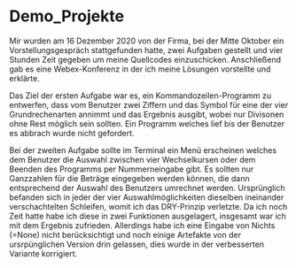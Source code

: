 # Demo_Projekte
Mir wurden am 16 Dezember 2020 von der Firma, bei der Mitte Oktober ein Vorstellungsgespräch stattgefunden hatte, 
zwei Aufgaben gestellt und vier Stunden Zeit gegeben um meine Quellcodes einzuschicken. Anschließend gab es eine 
Webex-Konferenz in der ich meine Lösungen vorstellte und erklärte. 

Das Ziel der ersten Aufgabe war es, ein Kommandozeilen-Programm zu entwerfen, dass vom Benutzer zwei Ziffern und 
das Symbol für eine der vier Grundrechenarten annimmt und das Ergebnis ausgibt, wobei nur Divisonen ohne Rest 
möglich sein sollten. Ein Programm welches lief bis der Benutzer es abbrach wurde nicht gefordert.

Bei der zweiten Aufgabe sollte im Terminal ein Menü erscheinen welches dem Benutzer die Auswahl zwischen vier
Wechselkursen oder dem Beenden des Programms per Nummerneingabe gibt. Es sollten nur Ganzzahlen für die 
Beträge eingegeben werden können, die dann entsprechend der Auswahl des Benutzers umrechnet werden. Ursprünglich 
befanden sich in jeder der vier Auswahlmöglichkeiten dieselben ineinander verschachtelten Schleifen, womit ich 
das DRY-Prinzip verletzte. Da ich noch Zeit hatte habe ich diese in zwei Funktionen ausgelagert, insgesamt
war ich mit dem Ergebnis zufrieden. Allerdings habe ich eine Eingabe von Nichts (=None) nicht berücksichtigt und
noch einige Artefakte von der ursrpünglichen Version drin gelassen, dies wurde in der verbesserten Variante 
korrigiert.

